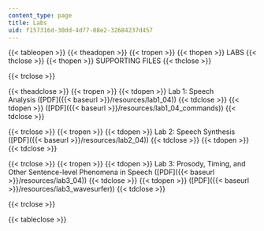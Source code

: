 ```yaml
---
content_type: page
title: Labs
uid: f157316d-30dd-4d77-08e2-32684237d457
---
```


{{< tableopen >}}
{{< theadopen >}}
{{< tropen >}}
{{< thopen >}}
LABS
{{< thclose >}}
{{< thopen >}}
SUPPORTING FILES
{{< thclose >}}

{{< trclose >}}

{{< theadclose >}}
{{< tropen >}}
{{< tdopen >}}
Lab 1: Speech Analysis ([PDF]({{< baseurl >}}/resources/lab1_04))
{{< tdclose >}}
{{< tdopen >}}
([PDF]({{< baseurl >}}/resources/lab1_04_commands))
{{< tdclose >}}

{{< trclose >}}
{{< tropen >}}
{{< tdopen >}}
Lab 2: Speech Synthesis ([PDF]({{< baseurl >}}/resources/lab2_04))
{{< tdclose >}}
{{< tdopen >}}
 
{{< tdclose >}}

{{< trclose >}}
{{< tropen >}}
{{< tdopen >}}
Lab 3: Prosody, Timing, and Other Sentence-level Phenomena in Speech ([PDF]({{< baseurl >}}/resources/lab3_04))
{{< tdclose >}}
{{< tdopen >}}
([PDF]({{< baseurl >}}/resources/lab3_wavesurfer))
{{< tdclose >}}

{{< trclose >}}

{{< tableclose >}}